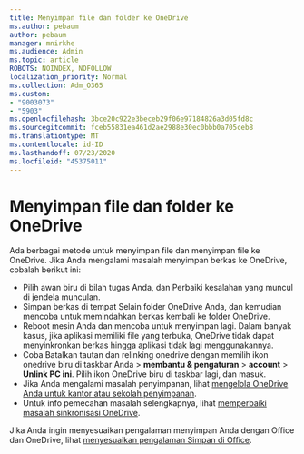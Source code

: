 ```yaml
---
title: Menyimpan file dan folder ke OneDrive
ms.author: pebaum
author: pebaum
manager: mnirkhe
ms.audience: Admin
ms.topic: article
ROBOTS: NOINDEX, NOFOLLOW
localization_priority: Normal
ms.collection: Adm_O365
ms.custom:
- "9003073"
- "5903"
ms.openlocfilehash: 3bce20c922e3beceb29f06e97184826a3d05fd8c
ms.sourcegitcommit: fceb55831ea461d2ae2988e30ec0bbb0a705ceb8
ms.translationtype: MT
ms.contentlocale: id-ID
ms.lasthandoff: 07/23/2020
ms.locfileid: "45375011"
---
```

# <a name="saving-files-and-folders-to-onedrive"></a>Menyimpan file dan folder ke OneDrive

Ada berbagai metode untuk menyimpan file dan menyimpan file ke OneDrive. Jika Anda mengalami masalah menyimpan berkas ke OneDrive, cobalah berikut ini:

- Pilih awan biru di bilah tugas Anda, dan Perbaiki kesalahan yang muncul di jendela munculan.
- Simpan berkas di tempat Selain folder OneDrive Anda, dan kemudian mencoba untuk memindahkan berkas kembali ke folder OneDrive.
- Reboot mesin Anda dan mencoba untuk menyimpan lagi. Dalam banyak kasus, jika aplikasi memiliki file yang terbuka, OneDrive tidak dapat menyinkronkan berkas hingga aplikasi tidak lagi menggunakannya.    
- Coba Batalkan tautan dan relinking onedrive dengan memilih ikon onedrive biru di taskbar Anda > **membantu & pengaturan**  >  **account**  >  **Unlink PC ini**. Pilih ikon OneDrive biru di taskbar lagi, dan masuk.
- Jika Anda mengalami masalah penyimpanan, lihat [mengelola OneDrive Anda untuk kantor atau sekolah penyimpanan](https://support.microsoft.com/office/manage-your-onedrive-for-work-or-school-storage-31519161-059c-4764-b6f8-f5cd29f7fe68).
- Untuk info pemecahan masalah selengkapnya, lihat [memperbaiki masalah sinkronisasi OneDrive](https://docs.microsoft.com/alchemyinsights/fix-onedrive-sync-issues).  

Jika Anda ingin menyesuaikan pengalaman menyimpan Anda dengan Office dan OneDrive, lihat [menyesuaikan pengalaman Simpan di Office](https://support.microsoft.com/office/customize-the-save-experience-in-office-786200a7-f5f2-4d26-a3ae-b78c60dd5d3b).
